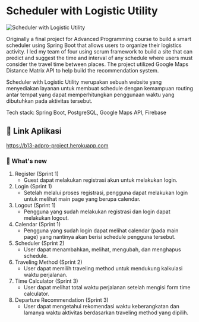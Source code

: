 # Scheduler with Logistic Utility

![Scheduler with Logistic Utility](https://drive.google.com/uc?export=view&id=15YbvaNkp7JQvEIPgb_2lnCkFoN5-57z8)

Originally a final project for Advanced Programming course to build a smart scheduler using Spring Boot that allows users to organize their logistics activity. I led my team of four using scrum framework to build a site that can predict and suggest the time and interval of any schedule where users must consider the travel time between places. The project utilized Google Maps Distance Matrix API to help build the recommendation system.

Scheduler with Logistic Utility merupakan sebuah website yang menyediakan layanan untuk membuat schedule dengan kemampuan routing antar tempat
yang dapat memperhitungkan penggunaan waktu yang dibutuhkan pada aktivitas tersebut.

Tech stack: Spring Boot, PostgreSQL, Google Maps API, Firebase

## 🐾 Link Aplikasi
https://b13-adpro-project.herokuapp.com

### 🎨 What's new
1. Register (Sprint 1)
   - Guest dapat melakukan registrasi akun untuk melakukan login.
2. Login (Sprint 1)
   - Setelah melalui proses registrasi, pengguna dapat melakukan login untuk melihat main page yang berupa calendar.
3. Logout (Sprint 1)
   - Pengguna yang sudah melakukan registrasi dan login dapat melakukan logout.
4. Calendar (Sprint 1)
   - Pengguna yang sudah login dapat melihat calendar (pada main page) yang nantinya akan berisi schedule pengguna tersebut.
5. Scheduler (Sprint 2)
   - User dapat menambahkan, melihat, mengubah, dan menghapus schedule.
6. Traveling Method (Sprint 2)
   - User dapat memilih traveling method untuk mendukung kalkulasi waktu perjalanan.
7. Time Calculator (Sprint 3)
   - User dapat melihat total waktu perjalanan setelah mengisi form time calculator.
8. Departure Recommendation (Sprint 3)
   - User dapat mengetahui rekomendasi waktu keberangkatan dan lamanya waktu aktivitas berdasarkan traveling method yang dipilih.
